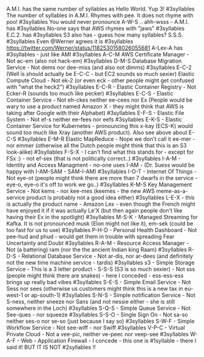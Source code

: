 A.M.I. has the same number of syllables as Hello World. Yup 3! #3syllables
The number of syllables in A.M.I. Rhymes with pee. It does not rhyme with poo! #3syllables
You would never pronounce A-W-S ..  ahh-wsss - A.M.I. has #3syllables
No-one says that AWS rhymes with "jaws" #3syllables
E.C.2. has #3syllables
S3 also has - guess how many syllables?  S.S.S. #3syllables
Even @Werner agrees it is #3syllables https://twitter.com/Werner/status/1182530158026055681
A-Lex-A has #3syllables - just like AMI #3syllables
A-C-M AWS Certificate Manager - Not ac-em (also not hack-em) #3syllables
D-M-S Database Migration Service - Not dems nor dee-miss (and also not dimms) #3syllables
E-C-2 (Well is should actually be E-C-C - but EC2 sounds so much sexier) Elastic Compute Cloud - Not ek-2 (or even eck - other people might get confused with "what the heck2") #3syllables
E-C-R - Elastic Container Registry - Not Ecker-R (sounds too much like pecker) #3syllables
E-C-S - Elastic Container Service - Not eh-ckes neither ee-cees nor Ex (People would be wary to use a product named Amazon X - they might think that AWS is taking after Google with their Alphabet) #3syllables
E-F-S - Elastic File System - Not ef-s neither ee-fees nor eefs #3syllables 
E-K-S - Elastic Container Service for Kubernetes - pronouncing this x-kay (ECS-K) would sound too much like Xray (another AWS product). Also see above about E-C-S #3syllables
E-M-R Elastic MapReduce - Nope we don't call it ee-mer - nor emmer (otherwise all the Dutch people might think that this is an S3 look-alike) #3syllables
F-S-X - I can't find what this stands for - except for FSx :) - not ef-sex (that is not politically correct..) #3syllables
I-A-M - Identity and Access Managment - no-one uses I-AM - (Dr. Suess would be happy with I-AM-SAM - SAM-I-AM) #3syllables
I-O-T - Internet Of Things - Not eye-ot (people might think there are more than 7 dwarfs in the service - eye-o, eye-o it's off to work we go..) #3syllables
K-M-S Key Management Service - Not kems - nor kee-mes (keemes - the new AWS meme-as-a-service product is probably not a good idea either) #3syllables
L-E-X - this is actually the product name - Amazon Lex - even though the French might have enjoyed it if it was actually Le'X (but then again people don't like having their Ex in the spotlight) #3syllables
M-S-K - Managed Streaming for Kafka. It is not pronounced musk (Elon might not like it), em-sek (could be too fast for us to use) #3syllables
P-H-D - Personal Health Dashboard - Not pee-hud and phud - would get them in trouble with spreading Fear Uncertainty and Doubt #3syllables
R-A-M - Resource Access Manager - Not (a battering) ram (nor the the ancient Indian king Raam) #3syllables
R-D-S - Relational Database Service - Not ar-dis, nor ar-dees (and definitely not the new time machine service - tardis) #3syllables
s3 - Simple Storage Service - This is a 3 letter product - S-S-S (S3 is so much sexier) - Not sss (people might think there are snakes) - here I conceded - ess-ess-ess brings up really bad vibes #3syllables
S-E-S - Simple Email Service - Not Sess nor sees (otherwise us customers might think this is a new tax in eu-west-1 or ap-south-1) #3syllables
S-N-S - Simple notification Service - Not S-ness, neither sneeze nor Sans (and not nessie either - she is still somewhere in the Loch) #3syllables
S-Q-S - Simple Queue Service - Not See-ques - nor squeeze #3syllables
S-S-O - Single Sign On - Not sa-so neither ses-o nor se-so (just because I say so) #3syllables
S-W-F - Simple Workflow Service - Not see-wiff - nor Swiff #3syllables
V-P-C - Virtual Private Cloud - Not a vee-pic, neither ve-peec nor veep-see #3syllables
W-A-F - Web - Application Firewall - I concede - this one is #1syllable - there I said it! BUT IT IS NOT #2syllables !!
